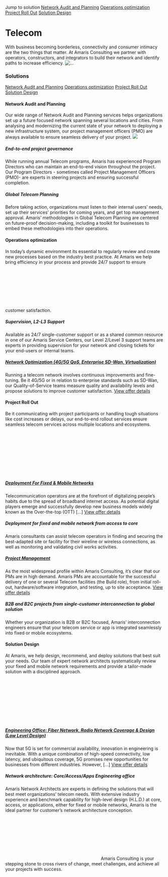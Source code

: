 Jump to solution
[Network Audit and Planning](https://amaris.com/business-line/telecom/#network-audit-and-planning) [Operations optimization](https://amaris.com/business-line/telecom/#operations-optimization) [Project Roll Out](https://amaris.com/business-line/telecom/#project-roll-out) [Solution Design](https://amaris.com/business-line/telecom/#solution-design)
#  Telecom
With business becoming borderless, connectivity and consumer intimacy are the two things that matter. At Amaris Consulting we partner with operators, constructors, and integrators to build their network and identify paths to increase efficiency.
![...](https://amaris.com/wp-content/uploads/2020/09/ilustration-telecom.png)
### Solutions
[Network Audit and Planning](https://amaris.com/business-line/telecom/#network-audit-and-planning) [Operations optimization](https://amaris.com/business-line/telecom/#operations-optimization) [Project Roll Out](https://amaris.com/business-line/telecom/#project-roll-out) [Solution Design](https://amaris.com/business-line/telecom/#solution-design)
####  Network Audit and Planning
Our wide range of Network Audit and Planning services helps organizations set up a future focused network spanning several locations and cities. From analysing and modernizing the current state of your network to deploying a new infrastructure system, our project management officers (PMO) are always available to ensure seamless delivery of your project. 
![](https://amaris.com/wp-content/uploads/2020/09/network-audit-planning-solution.png)
##### End-to-end project governance
While running annual Telecom programs, Amaris has experienced Program Directors who can maintain an end-to-end vision throughout the project. Our Program Directors - sometimes called Project Management Officers (PMO)- are experts in steering projects and ensuring successful completion.
##### Global Telecom Planning
Before taking action, organizations must listen to their internal users’ needs, set up their services’ priorities for coming years, and get top management approval. Amaris’ methodologies in Global Telecom Planning are centered on future-proof decision-making, including a toolkit for businesses to embed these methodologies into their operations.
####  Operations optimization
In today’s dynamic environment its essential to regularly review and create new processes based on the industry best practice. At Amaris we help bring efficiency in your process and provide 24/7 support to ensure customer satisfaction. 
![](data:image/svg+xml,%3Csvg%20xmlns='http://www.w3.org/2000/svg'%20viewBox='0%200%200%200'%3E%3C/svg%3E)
##### Supervision, L2-L3 Support
Available as 24/7 single-customer support or as a shared common resource in one of our Amaris Service Centers, our Level 2/Level 3 support teams are experts in providing supervision for your network and closing tickets for your end-users or internal teams.
##### [Network Optimization (4G/5G QoS, Enterprise SD-Wan, Virtualization)](https://amaris.com/offer/network-optimization-4g-5g-qos-entreprise-sd-wan-virtualization/)
Running a telecom network involves continuous improvements and fine-tuning. Be it 4G/5G or in relation to enterprise standards such as SD-Wan, our Quality-of-Service teams measure quality and availability levels and propose solutions to improve customer satisfaction.
[View offer details](https://amaris.com/offer/network-optimization-4g-5g-qos-entreprise-sd-wan-virtualization/)
####  Project Roll Out
Be it communicating with project participants or handling tough situations like cost increases or delays, our end-to-end rollout services ensure seamless telecom services across multiple locations and ecosystems. 
![](data:image/svg+xml,%3Csvg%20xmlns='http://www.w3.org/2000/svg'%20viewBox='0%200%200%200'%3E%3C/svg%3E)
##### [Deployment For Fixed & Mobile Networks](https://amaris.com/offer/deployment-for-fixed-mobile-networks/)
Telecommunication operators are at the forefront of digitalizing people’s habits due to the spread of broadband internet access. As potential digital players emerge and successfully develop new business models widely known as the Over-the-top (OTT) […]
[View offer details](https://amaris.com/offer/deployment-for-fixed-mobile-networks/)
##### Deployment for fixed and mobile network from access to core
Amaris consultants can assist telecom operators in finding and securing the best-adapted site or facility for their wireline or wireless connections, as well as monitoring and validating civil works activities.
##### [Project Management](https://amaris.com/offer/project-management/)
As the most widespread profile within Amaris Consulting, it’s clear that our PMs are in high demand. Amaris PMs are accountable for the successful delivery of one or several Telecom facilities (the Build role), from initial roll-out, hardware/software integration, and testing, up to site acceptance.
[View offer details](https://amaris.com/offer/project-management/)
##### B2B and B2C projects from single-customer interconnection to global solution
Whether your organization is B2B or B2C focused, Amaris’ interconnection engineers ensure that your telecom service or app is integrated seamlessly into fixed or mobile ecosystems.
####  Solution Design
At Amaris, we help design, recommend, and deploy solutions that best suit your needs. Our team of expert network architects systematically review your fixed and mobile network requirements and provide a tailor-made solution with a disciplined approach. 
![](data:image/svg+xml,%3Csvg%20xmlns='http://www.w3.org/2000/svg'%20viewBox='0%200%200%200'%3E%3C/svg%3E)
##### [Engineering Office: Fiber Network, Radio Network Coverage & Design (Low Level Design)](https://amaris.com/offer/engineering-office-fiber-radio/)
Now that 5G is set for commercial availability, innovation in engineering is inevitable. With a unique combination of high-speed connectivity, low latency, and ubiquitous coverage, 5G promises new opportunities for businesses from different industries. However, […]
[View offer details](https://amaris.com/offer/engineering-office-fiber-radio/)
##### Network architecture: Core/Access/Apps Engineering office
Amaris Network Architects are experts in defining the solutions that will best meet organizations’ telecom needs. With extensive industry experience and benchmark capability for high-level design (H.L.D.) at core, access, or applications, either for fixed or mobile networks, Amaris is the ideal partner for customer’s network architecture conception.
![Amaris Logo](data:image/svg+xml,%3Csvg%20xmlns='http://www.w3.org/2000/svg'%20viewBox='0%200%200%200'%3E%3C/svg%3E)
Amaris Consulting is your stepping stone to cross rivers of change, meet challenges, and achieve all your projects with success.
